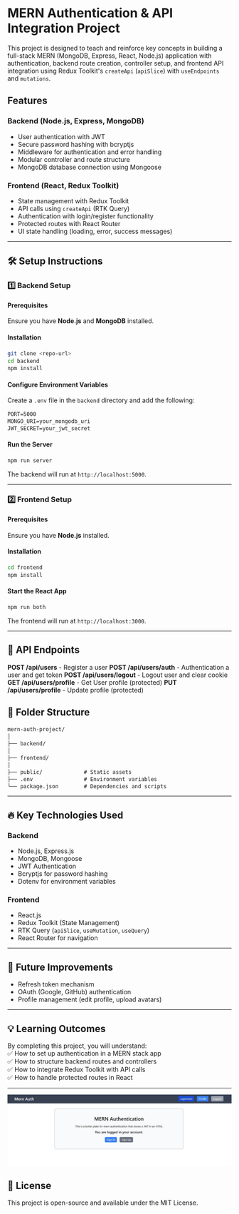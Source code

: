 # MERN Authentication & API Integration Project  

This project is designed to teach and reinforce key concepts in building a full-stack MERN (MongoDB, Express, React, Node.js) application with authentication, backend route creation, controller setup, and frontend API integration using Redux Toolkit's `createApi` (`apiSlice`) with `useEndpoints` and `mutations`.  

## Features  

### Backend (Node.js, Express, MongoDB)  
- User authentication with JWT   
- Secure password hashing with bcryptjs  
- Middleware for authentication and error handling  
- Modular controller and route structure  
- MongoDB database connection using Mongoose  

### Frontend (React, Redux Toolkit)  
- State management with Redux Toolkit  
- API calls using `createApi` (RTK Query)  
- Authentication with login/register functionality  
- Protected routes with React Router  
- UI state handling (loading, error, success messages)  

---

## 🛠️ Setup Instructions  

### 1️⃣ Backend Setup  
#### Prerequisites  
Ensure you have **Node.js** and **MongoDB** installed.  

#### Installation  
```bash
git clone <repo-url>
cd backend
npm install
```

#### Configure Environment Variables  
Create a `.env` file in the `backend` directory and add the following:  
```
PORT=5000
MONGO_URI=your_mongodb_uri
JWT_SECRET=your_jwt_secret
```

#### Run the Server  
```bash
npm run server
```
The backend will run at `http://localhost:5000`.

---

### 2️⃣ Frontend Setup  
#### Prerequisites  
Ensure you have **Node.js** installed.  

#### Installation  
```bash
cd frontend
npm install
```

#### Start the React App  
```bash
npm run both
```
The frontend will run at `http://localhost:3000`.

---

## 🔧 API Endpoints  

**POST      /api/users**            - Register a user
**POST      /api/users/auth**       - Authentication a user and get token
**POST      /api/users/logout**     - Logout user and clear cookie
**GET       /api/users/profile**    - Get User profile (protected)
**PUT       /api/users/profile**    - Update profile (protected)

## 📂 Folder Structure  

```
mern-auth-project/
│
├── backend/
│
├── frontend/
│
├── public/             # Static assets  
├── .env                # Environment variables  
└── package.json        # Dependencies and scripts  
```

---

## 🔥 Key Technologies Used  

### Backend  
- Node.js, Express.js  
- MongoDB, Mongoose  
- JWT Authentication  
- Bcryptjs for password hashing  
- Dotenv for environment variables  

### Frontend  
- React.js  
- Redux Toolkit (State Management)  
- RTK Query (`apiSlice`, `useMutation`, `useQuery`)  
- React Router for navigation  

---

## 🚀 Future Improvements  
- Refresh token mechanism  
- OAuth (Google, GitHub) authentication  
- Profile management (edit profile, upload avatars)  

---

## 💡 Learning Outcomes  
By completing this project, you will understand:  
✅ How to set up authentication in a MERN stack app  
✅ How to structure backend routes and controllers  
✅ How to integrate Redux Toolkit with API calls  
✅ How to handle protected routes in React  

---
![Main Page](./frontend/public/Home_Page.jpg)

## 📝 License  
This project is open-source and available under the MIT License. 

